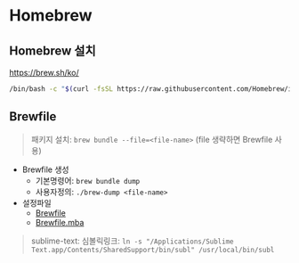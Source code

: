 # Homebrew

## Homebrew 설치

<https://brew.sh/ko/>

```sh
/bin/bash -c "$(curl -fsSL https://raw.githubusercontent.com/Homebrew/install/HEAD/install.sh)"
```

## Brewfile

> 패키지 설치: `brew bundle --file=<file-name>` (file 생략하면 Brewfile 사용)

- Brewfile 생성
  - 기본명령어: `brew bundle dump`
  - 사용자정의: `./brew-dump <file-name>`
- 설정파일
  - [Brewfile](./Brewfile)
  - [Brewfile.mba](./Brewfile.mba)

> sublime-text: 심볼릭링크: `ln -s "/Applications/Sublime Text.app/Contents/SharedSupport/bin/subl" /usr/local/bin/subl`
